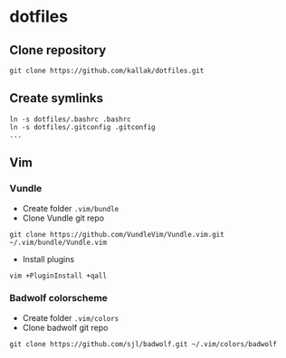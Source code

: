 # dotfiles #


## Clone repository ##
`git clone https://github.com/kallak/dotfiles.git`


## Create symlinks ##
```
ln -s dotfiles/.bashrc .bashrc
ln -s dotfiles/.gitconfig .gitconfig
...
```

## Vim

### Vundle
* Create folder `.vim/bundle`
* Clone Vundle git repo
```
git clone https://github.com/VundleVim/Vundle.vim.git ~/.vim/bundle/Vundle.vim
```
* Install plugins
```
vim +PluginInstall +qall
```

### Badwolf colorscheme
* Create folder `.vim/colors`
* Clone badwolf git repo
```
git clone https://github.com/sjl/badwolf.git ~/.vim/colors/badwolf
```
